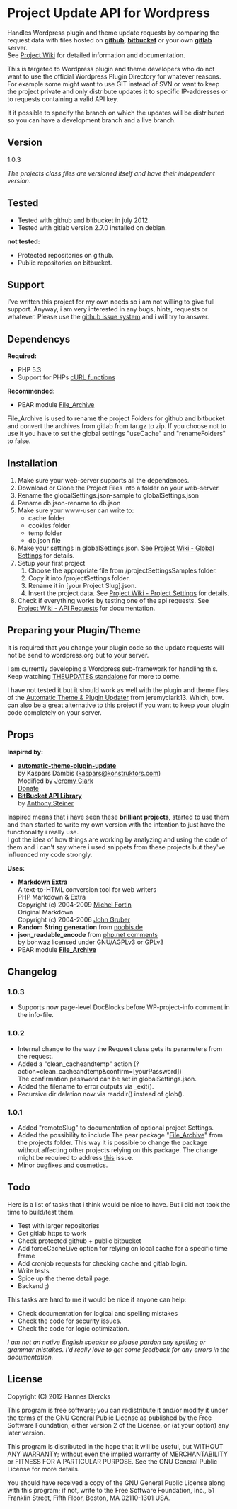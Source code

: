 Project Update API for Wordpress
================================

Handles Wordpress plugin and theme update requests by comparing the 
request data with files hosted on **[github](https://github.com/)**, 
**[bitbucket](https://bitbucket.org/)** or your own **[gitlab](http://gitlabhq.com/)** server.  
See [Project Wiki](https://github.com/Xiphe/WP-Project-Update-API/wiki)
for detailed information and documentation.

This is targeted to Wordpress plugin and theme developers who do not
want to use the official Wordpress Plugin Directory for whatever
reasons.  
For example some might want to use GIT instead of SVN or want to
keep the project private and only distribute updates it to specific
IP-addresses or to requests containing a valid API key.

It it possible to specify the branch on which the updates will be
distributed so you can have a development branch and a live branch.


Version
-------

1.0.3

_The projects class files are versioned itself and have their independent version._


Tested
------

* Tested with github and bitbucket in july 2012.
* Tested with gitlab version 2.7.0 installed on debian.

**not tested:**
* Protected repositories on github.
* Public repositories on bitbucket.


Support
-------

I've written this project for my own needs so i am not willing to give
full support. Anyway, i am very interested in any bugs, hints, requests
or whatever. Please use the [github issue system](https://github.com/Xiphe/WP-Project-Update-API/issues)
and i will try to answer.


Dependencys
-----------

**Required:**
* PHP 5.3
* Support for PHPs [cURL functions](http://www.php.net/manual/ref.curl.php)

**Recommended:**
* PEAR module [File_Archive](http://pear.php.net/package/File_Archive/redirected)

File_Archive is used to rename the project Folders for github and bitbucket
and convert the archives from gitlab from tar.gz to zip.
If you choose not to use it you have to set the global settings "useCache"
and "renameFolders" to false.


Installation
------------

1. Make sure your web-server supports all the dependences.
2. Download or Clone the Project Files into a folder on your web-server.
3. Rename the globalSettings.json-sample to globalSettings.json
4. Rename db.json-rename to db.json
5. Make sure your www-user can write to:
   * cache folder
   * cookies folder
   * temp folder
   * db.json file
6. Make your settings in globalSettings.json.
   See [Project Wiki - Global Settings](https://github.com/Xiphe/WP-Project-Update-API/wiki/Global-Settings)
   for details.
7. Setup your first project
	1. Choose the appropriate file from /projectSettingsSamples folder.
	2. Copy it into /projectSettings folder.
	3. Rename it in [your Project Slug].json.
	4. Insert the project data.
       See [Project Wiki - Project Settings](https://github.com/Xiphe/WP-Project-Update-API/wiki/Project-Settings)
       for details.
8. Check if everything works by testing one of the api requests.
   See [Project Wiki - API Requests](https://github.com/Xiphe/WP-Project-Update-API/wiki/API-Requests)
   for documentation.


Preparing your Plugin/Theme
---------------------------

It is required that you change your plugin code so the update requests
will not be send to wordpress.org but to your server.

I am currently developing a Wordpress sub-framework for handling this.
Keep watching [THEUPDATES standalone](https://github.com/Xiphe/-THE-UPDATES-standalone)
for more to come.

I have not tested it but it should work as well with the plugin and 
theme files of the [Automatic Theme & Plugin Updater](https://github.com/jeremyclark13/automatic-theme-plugin-update) from jeremyclark13.
Which, btw. can also be a great alternative to this project if you 
want to keep your plugin code completely on your server.


Props
-----

**Inspired by:**
* **[automatic-theme-plugin-update](https://github.com/jeremyclark13/automatic-theme-plugin-update)**  
  by Kaspars Dambis (kaspars@konstruktors.com)  
  Modified by [Jeremy Clark](http://clark-technet.com)  
  [Donate](https://www.paypal.com/cgi-bin/webscr?cmd=_s-xclick&hosted_button_id=73N8G8UPGDG2Q)
* **[BitBucket API Library](https://bitbucket.org/steinerd/bitbucket-api-library/overview)**  
  by [Anthony Steiner](http://steinerd.com)

Inspired means that i have seen these **brilliant projects**, started to use them
and than started to write my own version with the intention to just have the
functionality i really use.  
I got the idea of how things are working by analyzing and using the code of
them and i can't say where i used snippets from these projects but they've
influenced my code strongly.

**Uses:**
* **[Markdown Extra](http://michelf.ca/projects/php-markdown/extra/)**  
  A text-to-HTML conversion tool for web writers  
  PHP Markdown & Extra  
  Copyright (c) 2004-2009 [Michel Fortin](http://michelf.com/projects/php-markdown/)  
  Original Markdown  
  Copyright (c) 2004-2006 [John Gruber](http://daringfireball.net/projects/markdown/)
* **Random String generation** from [noobis.de](http://www.noobis.de/developer/141-php-random-string-erzeugen.html)
* **json_readable_encode** from [php.net comments](http://www.php.net/manual/de/function.json-encode.php#102091)  
  by bohwaz licensed under GNU/AGPLv3 or GPLv3
* PEAR module **[File_Archive](http://pear.php.net/package/File_Archive/redirected)**

Changelog
---------

### 1.0.3
* Supports now page-level DocBlocks before WP-project-info comment in the info-file.

### 1.0.2
* Internal change to the way the Request class gets its parameters from the request.
* Added a "clean\_cacheandtemp" action (?action=clean_cacheandtemp&confirm=[yourPassword])  
  The confirmation password can be set in globalSettings.json.
* Added the filename to error outputs via _exit().
* Recursive dir deletion now via readdir() instead of glob().

### 1.0.1
* Added "remoteSlug" to documentation of optional project Settings.
* Added the possibility to include The pear package "[File_Archive](http://pear.php.net/package/File_Archive/redirected)" from the projects folder. This way it is possible to change the package
without affecting other projects relying on this package.
The change might be required to address [this](https://github.com/Xiphe/WP-Project-Update-API/issues/1) issue.
* Minor bugfixes and cosmetics.

Todo
----

Here is a list of tasks that i think would be nice to have.
But i did not took the time to build/test them.

 * Test with larger repositories
 * Get gitlab https to work
 * Check protected github + public bitbucket
 * Add forceCacheLive option for relying on local cache for a specific time frame
 * Add cronjob requests for checking cache and gitlab login.
 * Write tests
 * Spice up the theme detail page.
 * Backend ;)


This tasks are hard to me it would be nice if anyone can help:

 * Check documentation for logical and spelling mistakes
 * Check the code for security issues.
 * Check the code for logic optimization.

_I am not an native English speaker so please pardon any spelling or grammar mistakes._
_I'd really love to get some feedback for any errors in the documentation._


License
-------

Copyright (C) 2012 Hannes Diercks

This program is free software; you can redistribute it and/or modify
it under the terms of the GNU General Public License as published by
the Free Software Foundation; either version 2 of the License, or
(at your option) any later version.

This program is distributed in the hope that it will be useful,
but WITHOUT ANY WARRANTY; without even the implied warranty of
MERCHANTABILITY or FITNESS FOR A PARTICULAR PURPOSE.  See the
GNU General Public License for more details.

You should have received a copy of the GNU General Public License along
with this program; if not, write to the Free Software Foundation, Inc.,
51 Franklin Street, Fifth Floor, Boston, MA 02110-1301 USA.